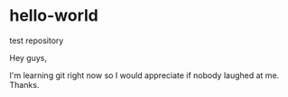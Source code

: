 # hello-world
test repository

Hey guys,

I'm learning git right now so I would appreciate if nobody laughed at me. Thanks.

